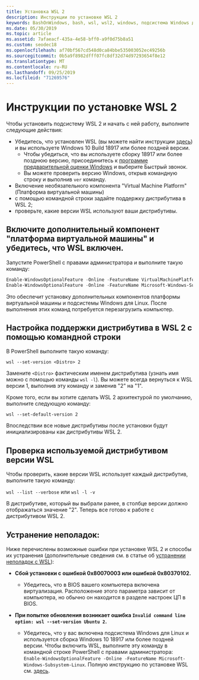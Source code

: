 ```yaml
---
title: Установка WSL 2
description: Инструкции по установке WSL 2
keywords: BashOnWindows, bash, wsl, wsl2, windows, подсистема Windows для Linux, windowssubsystem, ubuntu, debian, suse, windows 10, установка
ms.date: 05/30/2019
ms.topic: article
ms.assetid: 7afaeacf-435a-4e58-bff0-a9f0d75b8a51
ms.custom: seodec18
ms.openlocfilehash: af70bf567cd548d0ca84bbe535003052ec49256b
ms.sourcegitcommit: 0b5a9f8982dfff07fc8df32d74d97293654f8e12
ms.translationtype: MT
ms.contentlocale: ru-RU
ms.lasthandoff: 09/25/2019
ms.locfileid: "71269576"
---
```

# <a name="installation-instructions-for-wsl-2"></a>Инструкции по установке WSL 2

Чтобы установить подсистему WSL 2 и начать с ней работу, выполните следующие действия:

- Убедитесь, что установлен WSL (вы можете найти инструкции [здесь](./install-win10.md)) и вы используете Windows 10 Build 18917 или более поздней версии.
   - Чтобы убедиться, что вы используете сборку 18917 или более позднюю версию, присоединитесь к [программе предварительной оценки Windows](https://insider.windows.com/en-us/) и выберите Быстрый звонок. 
   - Вы можете проверить версию Windows, открыв командную строку и выполнив `ver` команду.
- Включение необязательного компонента "Virtual Machine Platform" (Платформа виртуальной машины)
- с помощью командной строки задайте поддержку дистрибутива в WSL 2;
- проверьте, какие версии WSL используют ваши дистрибутивы.

## <a name="enable-the-virtual-machine-platform-optional-component-and-make-sure-wsl-is-enabled"></a>Включите дополнительный компонент "платформа виртуальной машины" и убедитесь, что WSL включен.

Запустите PowerShell с правами администратора и выполните такую команду:

```powershell
Enable-WindowsOptionalFeature -Online -FeatureName VirtualMachinePlatform
Enable-WindowsOptionalFeature -Online -FeatureName Microsoft-Windows-Subsystem-Linux
```

Это обеспечит установку дополнительных компонентов платформы виртуальной машины и подсистемы Windows для Linux. После выполнения этих команд потребуется перезагрузить компьютер. 

## <a name="set-a-distro-to-be-backed-by-wsl-2-using-the-command-line"></a>Настройка поддержки дистрибутива в WSL 2 с помощью командной строки

В PowerShell выполните такую команду:

`wsl --set-version <Distro> 2`

Замените `<Distro>` фактическим именем дистрибутива (узнать имя можно с помощью команды `wsl -l`). Вы можете всегда вернуться к WSL версии 1, выполнив эту команду и заменив "2" на "1".

Кроме того, если вы хотите сделать WSL 2 архитектурой по умолчанию, выполните следующую команду:

`wsl --set-default-version 2`

Впоследствии все новые дистрибутивы после установки будут инициализированы как дистрибутивы WSL 2.

## <a name="finish-with-verifying-what-versions-of-wsl-your-distro-are-using"></a>Проверка используемой дистрибутивом версии WSL

Чтобы проверить, какие версии WSL использует каждый дистрибутив, выполните такую команду:

`wsl --list --verbose` или `wsl -l -v`

В дистрибутиве, который вы выбрали ранее, в столбце версии должно отображаться значение "2". Теперь все готово к работе с дистрибутивом WSL 2. 

## <a name="troubleshooting"></a>Устранение неполадок: 

Ниже перечислены возможные ошибки при установке WSL 2 и способы их устранения (дополнительные сведения см. в статье об [устранении неполадок с WSL](troubleshooting.md)):

* **Сбой установки с ошибкой 0x80070003 или ошибкой 0x80370102.**
    * Убедитесь, что в BIOS вашего компьютера включена виртуализация. Расположение этого параметра зависит от компьютера, но обычно он находится в разделе настроек ЦП в BIOS.
   
* **При попытке обновления возникает ошибка `Invalid command line option: wsl --set-version Ubuntu 2`.**
    * Убедитесь, что у вас включена подсистема Windows для Linux и используется сборка Windows 10 18917 или более поздней версии. Чтобы включить WSL, выполните эту команду в командной строке PowerShell с правами администратора: `Enable-WindowsOptionalFeature -Online -FeatureName Microsoft-Windows-Subsystem-Linux`. Полную инструкцию по установке WSL см. [здесь](./install-win10.md).